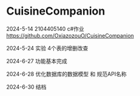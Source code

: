 # CuisineCompanion

2024-5-14 2104405140 c#作业
https://github.com/OxiazozouO/CuisineCompanion

2024-5-24 实验 4个表的增删改查

2024-6-27 功能基本完成

2024-6-28 优化数据库的数据模型 和 规范API名称

2024-6-30 结档
